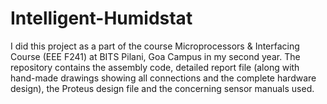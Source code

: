 # Intelligent-Humidstat
I did this project as a part of the course Microprocessors &amp; Interfacing Course (EEE F241) at BITS Pilani, Goa Campus in my second year. The repository contains the assembly code, detailed report file (along with hand-made drawings showing all connections and the complete hardware design), the Proteus design file and the concerning sensor manuals used.
